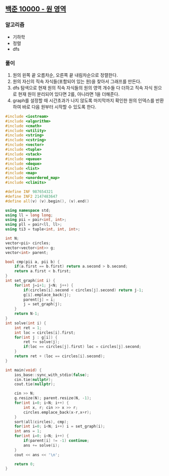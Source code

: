## [백준 10000 - 원 영역](https://www.acmicpc.net/problem/10000)

### 알고리즘
- 기하학
- 정렬
- dfs

### 풀이
1. 원의 왼쪽 끝 오름차순, 오른쪽 끝 내림차순으로 정렬한다.
2. 원의 자신의 직속 자식들(포함되어 있는 원)을 찾아서 그래프를 만든다.
3. dfs 탐색으로 현재 원의 직속 자식들의 원의 영역 개수들 다 더하고 직속 자식 원으로 현재 원이 분리되어 있다면 2를, 아니라면 1을 더해준다.
4. graph를 설정할 때 시간초과가 나지 않도록 마지막까지 확인한 원의 인덱스를 반환하여 바로 다음 원부터 시작할 수 있도록 한다.

```c++
#include <iostream>
#include <algorithm>
#include <cmath>
#include <utility>
#include <string>
#include <cstring>
#include <vector>
#include <tuple>
#include <stack>
#include <queue>
#include <deque>
#include <list>
#include <map>
#include <unordered_map>
#include <climits>

#define INF 987654321
#define INF2 2147483647
#define all(v) (v).begin(), (v).end()

using namespace std;
using ll = long long;
using pii = pair<int, int>;
using pll = pair<ll, ll>;
using ti3 = tuple<int, int, int>;

int N;
vector<pii> circles;
vector<vector<int>> g;
vector<int> parent;

bool cmp(pii a, pii b) {
    if(a.first == b.first) return a.second > b.second;
    return a.first < b.first;
}
int set_graph(int i) {
    for(int j=i+1; j<N; j++) {
        if(circles[i].second < circles[j].second) return j-1;
        g[i].emplace_back(j);
        parent[j] = i;
        j = set_graph(j);
    }
    return N-1;
}
int solve(int i) {
    int ret = 1;
    int loc = circles[i].first;
    for(int j : g[i]) {
        ret += solve(j);
        if(loc == circles[j].first) loc = circles[j].second;
    }
    return ret + (loc == circles[i].second);
}

int main(void) {
    ios_base::sync_with_stdio(false);
    cin.tie(nullptr);
    cout.tie(nullptr);

    cin >> N;
    g.resize(N); parent.resize(N, -1);
    for(int i=0; i<N; i++) {
        int x, r; cin >> x >> r;
        circles.emplace_back(x-r,x+r);
    }
    sort(all(circles), cmp);
    for(int i=0; i<N; i++) i = set_graph(i);
    int ans = 1;
    for(int i=0; i<N; i++) {
        if(parent[i] != -1) continue;
        ans += solve(i);
    }
    cout << ans << '\n';

    return 0;
}
```